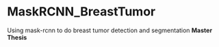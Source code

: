 # MaskRCNN_BreastTumor
Using mask-rcnn to do breast tumor detection and segmentation __Master Thesis__
